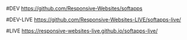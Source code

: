 #DEV
https://github.com/Responsive-Websites/softapps

#DEV-LIVE 
https://github.com/Responsive-Websites-LIVE/softapps-live/

#LIVE 
https://responsive-websites-live.github.io/softapps-live/
